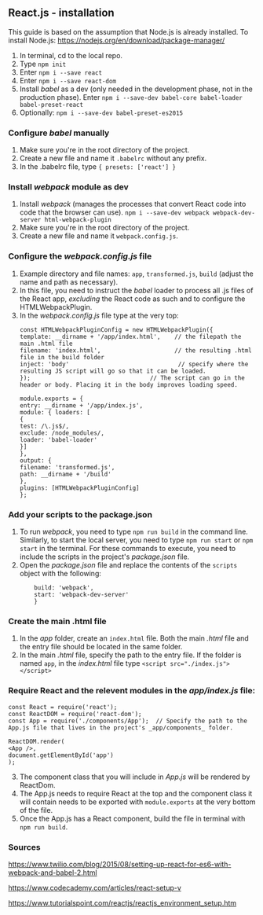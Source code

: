 ## React.js - installation

This guide is based on the assumption that Node.js is already installed. To install Node.js: 
https://nodejs.org/en/download/package-manager/

1. In terminal, cd to the local repo.
2. Type 
	`npm init`
3. Enter
	`npm i --save react`
4. Enter
	`npm i --save react-dom`
5. Install _babel_ as a dev (only needed in the development phase, not in the production phase). Enter
	`npm i --save-dev babel-core babel-loader babel-preset-react`
6. Optionally: 
	`npm i --save-dev babel-preset-es2015`

### Configure _babel_ manually
1. Make sure you're in the root directory of the project.
2. Create a new file and name it `.babelrc` without any prefix.
3. In the .babelrc file, type
	`{ presets: ['react'] }`

### Install _webpack_ module as dev
1. Install _webpack_ (manages the processes that convert React code into code that the browser can use).
	`npm i --save-dev webpack webpack-dev-server html-webpack-plugin`
2. Make sure you're in the root directory of the project.
3. Create a new file and name it `webpack.config.js`.

### Configure the _webpack.config.js_ file
1. Example directory and file names: `app`, `transformed.js`, `build` (adjust the name and path as necessary). 
2. In this file, you need to instruct the _babel_ loader to process all .js files of the React app, *excluding* the React code as such and to configure the HTMLWebpackPlugin.
3. In the _webpack.config.js_ file type at the very top:
	```const HTMLWebpackPlugin = require('html-webpack-plugin');
	const HTMLWebpackPluginConfig = new HTMLWebpackPlugin({
	template: __dirname + '/app/index.html',    // the filepath the main .html file
	filename: 'index.html',                     // the resulting .html file in the build folder
	inject: 'body'	                             // specify where the resulting JS script will go so that it can be loaded.
	});		                             // The script can go in the header or body. Placing it in the body improves loading speed.
	
	module.exports = {
	entry: __dirname + '/app/index.js',
	module: { loaders: [
	{
	test: /\.js$/, 
	exclude: /node_modules/,
	loader: 'babel-loader'
	}] 
	},
	output: {
	filename: 'transformed.js',	
	path: __dirname + '/build'
	},
	plugins: [HTMLWebpackPluginConfig]	
	};

### Add your scripts to the package.json 
1. To run _webpack_, you need to type `npm run build` in the command line. Similarly, to start the local server, you need to type `npm run start` or `npm start` in the terminal. For these commands to execute, you need to include the scripts in the project's _package.json_ file.
2. Open the _package.json_ file and replace the contents of the `scripts` object with the following:
	```scripts: {
		build: 'webpack',
		start: 'webpack-dev-server'
		}
### Create the main .html file
1. In the _app_ folder, create an `index.html` file. Both the main *.html* file and the entry file should be located in the same folder. 
2. In the main *.html* file, specify the path to the entry file. If the folder is named `app`, in the _index.html_ file type
	`<script src="./index.js"></script>`

### Require React and the relevent modules in the _app/index.js_ file:

	const React = require('react');
	const ReactDOM = require('react-dom');
	const App = require('./components/App');  // Specify the path to the App.js file that lives in the project's _app/components_ folder. 
	
	ReactDOM.render(
	<App />, 
	document.getElementById('app')
	);
    
3. The component class that you will include in _App.js_ will be rendered by ReactDom. 
4. The App.js needs to require React at the top and the component class it will contain needs to be exported with `module.exports` at the very bottom of the file.
5. Once the App.js has a React component, build the file in terminal with 
    `npm run build`.
    
### Sources
https://www.twilio.com/blog/2015/08/setting-up-react-for-es6-with-webpack-and-babel-2.html

https://www.codecademy.com/articles/react-setup-v

https://www.tutorialspoint.com/reactjs/reactjs_environment_setup.htm
